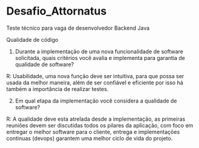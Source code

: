 # Desafio_Attornatus
Teste técnico para vaga de desenvolvedor Backend Java

Qualidade de código

1.	Durante a implementação de uma nova funcionalidade de software solicitada, quais critérios você avalia e implementa para garantia de qualidade de software?

R: Usabilidade, uma nova função deve ser intuitiva, para que possa ser usada da melhor maneira, além de ser confiável e eficiente por isso há também a importância de realizar testes.


2.	Em qual etapa da implementação você considera a qualidade de software?

R: A qualidade deve esta atrelada desde a implementação, as primeiras reuniões devem ser discutidas todos os pilares da aplicação, com foco em entregar o melhor software para o cliente, entrega e implementações continuas (devops) garantem uma melhor ciclo de vida do projeto.

